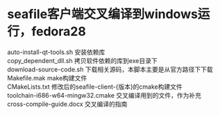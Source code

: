 # seafile客户端交叉编译到windows运行，fedora28  
auto-install-qt-tools.sh 安装依赖库   
copy_dependent_dll.sh 拷贝软件依赖的库到exe目录下   
download-source-code.sh 下载相关源码，本脚本主要是从官方路径下下载   
Makefile.mak make构建文件   
CMakeLists.txt 修改后的seafile-client-{版本}的cmake构建文件   
toolchain-i686-w64-mingw32.cmake 交叉编译用到的文件，作为补充  
cross-compile-guide.docx 交叉编译的指南  
